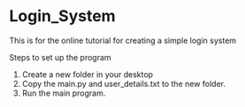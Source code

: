 # Login_System
This is for the online tutorial for creating a simple login system

Steps to set up the program 
1. Create a new folder in your desktop
2. Copy the main.py and user_details.txt to the new folder.
3. Run the main program.
